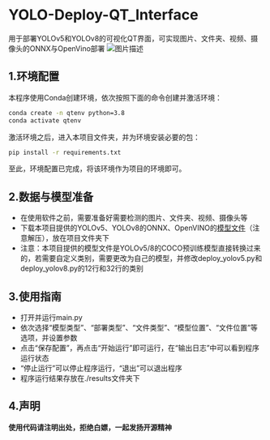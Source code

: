 # YOLO-Deploy-QT_Interface
用于部署YOLOv5和YOLOv8的可视化QT界面，可实现图片、文件夹、视频、摄像头的ONNX与OpenVino部署
![图片描述](assets/Demo.gif)

## 1.环境配置
本程序使用Conda创建环境，依次按照下面的命令创建并激活环境：
```bash
conda create -n qtenv python=3.8
conda activate qtenv
```
激活环境之后，进入本项目文件夹，并为环境安装必要的包：
```bash
pip install -r requirements.txt
```
至此，环境配置已完成，将该环境作为项目的环境即可。

## 2.数据与模型准备
- 在使用软件之前，需要准备好需要检测的图片、文件夹、视频、摄像头等
- 下载本项目提供的YOLOv5、YOLOv8的ONNX、OpenVINO的[模型文件](https://github.com/Zency-Sun/YOLO-Deploy-QT_Interface/releases/tag/v1.0.0)（注意解压），放在项目文件夹下
- 注意：本项目提供的模型文件是YOLOv5/8的COCO预训练模型直接转换过来的，若需要自定义类别，需要更改为自己的模型，并修改deploy_yolov5.py和deploy_yolov8.py的12行和32行的类别


## 3.使用指南
- 打开并运行main.py
- 依次选择“模型类型”、“部署类型”、“文件类型”、“模型位置”、“文件位置”等选项，并设置参数
- 点击“保存配置”，再点击“开始运行”即可运行，在“输出日志”中可以看到程序运行状态
- “停止运行”可以停止程序运行，“退出”可以退出程序
- 程序运行结果存放在./results文件夹下

## 4.声明
**使用代码请注明出处，拒绝白嫖，一起发扬开源精神**
